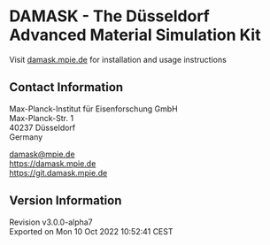 # DAMASK - The Düsseldorf Advanced Material Simulation Kit

Visit [damask.mpie.de](https://damask.mpie.de) for installation and usage instructions

## Contact Information

Max-Planck-Institut für Eisenforschung GmbH  
Max-Planck-Str. 1  
40237 Düsseldorf  
Germany  

damask@mpie.de  
https://damask.mpie.de  
https://git.damask.mpie.de  


## Version Information

Revision v3.0.0-alpha7  
Exported on Mon 10 Oct 2022 10:52:41 CEST  

